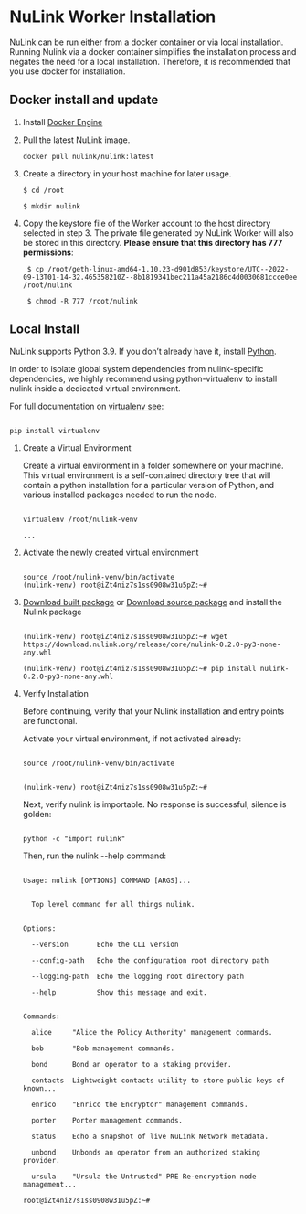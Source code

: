 # NuLink Worker Installation

NuLink can be run either from a docker container or via local installation. Running Nulink via a docker container simplifies the installation process and negates the need for a local installation. Therefore, it is recommended that you use docker for installation.


## Docker install and update

1. Install [Docker Engine](https://docs.docker.com/engine/install/ubuntu/#install-using-the-repository)
2. Pull the latest NuLink image.
    ```shell
    docker pull nulink/nulink:latest
    ```

3. Create a directory in your host machine for later usage.
    ```shell
    $ cd /root
    
    $ mkdir nulink
    ```

4. Copy the keystore file of the Worker account to the host directory selected in step 3. The private file generated by NuLink Worker will also be stored in this directory. **Please ensure that this directory has 777 permissions**:
   ```shell
    $ cp /root/geth-linux-amd64-1.10.23-d901d853/keystore/UTC--2022-09-13T01-14-32.465358210Z--8b1819341bec211a45a2186c4d0030681ccce0ee /root/nulink

    $ chmod -R 777 /root/nulink
   ```


## Local Install


NuLink supports Python 3.9. If you don’t already have it, install [Python](https://www.python.org/downloads/).


In order to isolate global system dependencies from nulink-specific dependencies, we highly recommend using python-virtualenv to install nulink inside a dedicated virtual environment.


For full documentation on [virtualenv see](https://virtualenv.pypa.io/en/latest/):


```shell

pip install virtualenv

```


1. Create a Virtual Environment

    Create a virtual environment in a folder somewhere on your machine. This virtual environment is a self-contained directory tree that will contain a python installation for a particular version of Python, and various installed packages needed to run the node.

    ```shell
    
    virtualenv /root/nulink-venv
    
    ...
    
    ```

2. Activate the newly created virtual environment

    ```shell
    
    source /root/nulink-venv/bin/activate
    (nulink-venv) root@iZt4niz7s1ss0908w31u5pZ:~# 
    
    ```

3. [Download built package](https://download.nulink.org/release/core/nulink-0.5.0-py3-none-any.whl) or [Download source package](https://download.nulink.org/release/core/nulink-0.5.0.tar.gz) and install the Nulink package

    ```shell
    
    (nulink-venv) root@iZt4niz7s1ss0908w31u5pZ:~# wget https://download.nulink.org/release/core/nulink-0.2.0-py3-none-any.whl
      
    (nulink-venv) root@iZt4niz7s1ss0908w31u5pZ:~# pip install nulink-0.2.0-py3-none-any.whl
    
    ```


4. Verify Installation

    Before continuing, verify that your Nulink installation and entry points are functional.

    Activate your virtual environment, if not activated already:

    ```shell
    
    source /root/nulink-venv/bin/activate
    
    
    (nulink-venv) root@iZt4niz7s1ss0908w31u5pZ:~# 
    
    ```

    Next, verify nulink is importable. No response is successful, silence is golden:

    ```shell
    
    python -c "import nulink"
    
    ```

    Then, run the nulink --help command:

    ```shell
    
    Usage: nulink [OPTIONS] COMMAND [ARGS]...
    
    
      Top level command for all things nulink.
    
    
    Options:
    
      --version       Echo the CLI version
    
      --config-path   Echo the configuration root directory path
    
      --logging-path  Echo the logging root directory path
    
      --help          Show this message and exit.
    
    
    Commands:
    
      alice     "Alice the Policy Authority" management commands.
    
      bob       "Bob management commands.
    
      bond      Bond an operator to a staking provider.
    
      contacts  Lightweight contacts utility to store public keys of known...
    
      enrico    "Enrico the Encryptor" management commands.
    
      porter    Porter management commands.
    
      status    Echo a snapshot of live NuLink Network metadata.
    
      unbond    Unbonds an operator from an authorized staking provider.
    
      ursula    "Ursula the Untrusted" PRE Re-encryption node management...
    
    root@iZt4niz7s1ss0908w31u5pZ:~# 
    
    ```


